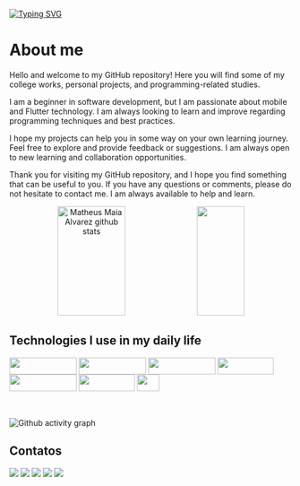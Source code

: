 [![Typing SVG](https://readme-typing-svg.herokuapp.com/?color=fff&size=35&center=true&vCenter=true&width=1000&lines=Hello,+My+name+is+Ernesto+Moraes;I+am+23+yers+old;I+am+from+Beberibe/Ceará;I+am+an+undergraduate+student+in+computer+science;Welcome!+:%29)](https://git.io/typing-svg)

# About me
Hello and welcome to my GitHub repository! Here you will find some of my college works, personal projects, and programming-related studies.

I am a beginner in software development, but I am passionate about mobile and Flutter technology. I am always looking to learn and improve regarding programming techniques and best practices.

I hope my projects can help you in some way on your own learning journey. Feel free to explore and provide feedback or suggestions. I am always open to new learning and collaboration opportunities.

Thank you for visiting my GitHub repository, and I hope you find something that can be useful to you. If you have any questions or comments, please do not hesitate to contact me. I am always available to help and learn.

<div align="center">  
  <img width="49%" height="195px" src="https://github-readme-stats.vercel.app/api?username=ErnestoMoraes&show_icons=true&count_private=true&hide_border=true&title_color=00bfbf&icon_color=00bfbf&text_color=c9d1d9&bg_color=0d1117" alt="Matheus Maia Alvarez github stats" /> 
  <img width="41%" height="195px" src="https://github-readme-stats.vercel.app/api/top-langs/?username=ErnestoMoraes&layout=compact&hide_border=true&title_color=00bfbf&text_color=00bfbf&bg_color=0d1117" />
</div>

## Technologies I use in my daily life

<div style="display: inline_block">
  <img align="center"  height="30" width="120" src="https://img.shields.io/badge/JavaScript-F7DF1E?style=for-the-badge&logo=javascript&logoColor=black">
  <img align="center"  height="30" width="120" src="https://img.shields.io/badge/TypeScript-007ACC?style=for-the-badge&logo=typescript&logoColor=white">
  <img align="center"  height="30" width="120" src="https://img.shields.io/badge/React-20232A?style=for-the-badge&logo=react&logoColor=61DAFB">
  <img align="center"  height="30" width="100" src="https://img.shields.io/badge/Dart-0175C2?style=for-the-badge&logo=dart&logoColor=white">
  <img align="center"  height="30" width="120" src="https://img.shields.io/badge/Flutter-02569B?style=for-the-badge&logo=flutter&logoColor=white">
  <img align="center"  height="30" width="100" src="https://img.shields.io/badge/GIT-E44C30?style=for-the-badge&logo=git&logoColor=white">
  <img align="center"  height="30" width="40" src="https://cdn.jsdelivr.net/gh/devicons/devicon/icons/docker/docker-original.svg">  
</div><br><br>

![Github activity graph](https://github-readme-activity-graph.cyclic.app/graph?username=ErnestoMoraes&theme=gotham)

## Contatos

<div>
  <a href="https://instagram.com/ernestomoraes_" target="_blank"><img src="https://img.shields.io/badge/-Instagram-%23E4405F?style=for-the-badge&logo=instagram&logoColor=white" target="_blank"></a>
  <a href = "mailto:joseernestosantosmoraes@gmail.com"><img src="https://img.shields.io/badge/Gmail-D14836?style=for-the-badge&logo=gmail&logoColor=white" target="_blank"></a>
  <a href="https://www.linkedin.com/in/ernestomoraesbcc" target="_blank"><img src="https://img.shields.io/badge/-LinkedIn-%230077B5?style=for-the-badge&logo=linkedin&logoColor=white" target="_blank"></a> 
    <a href="https://telegram.me/ernesto_moraes" target="_blank"><img src="https://img.shields.io/badge/Telegram-2CA5E0?style=for-the-badge&logo=telegram&logoColor=white" target="_blank"></a> 
    <a href="https://web.whatsapp.com/send?phone=5585997457110" target="_blank"><img src="https://img.shields.io/badge/WhatsApp-25D366?style=for-the-badge&logo=whatsapp&logoColor=white" target="_blank"></a> 
</div>

<!---
Desenvolvedor com alguns anos de experiência no fornecimento de soluções de tecnologia. <br>
Proativo e com atitude, atento aos detalhes e a qualidade. <br>
Sempre buscando aprimorar os processos de desenvolvimento e comunicação. <br>
Durante minha trajetória profissional já atuei em alguns projetos, dentre eles, um focado no desenvolvimento mobile em Flutter. <br>

![Snake animation](https://github.com/ErnestoMoraes/ErnestoMoraes/blob/output/github-contribution-grid-snake.svg)

<div>
  <img height="180em" src="https://github.com/ErnestoMoraes/ErnestoMoraes/blob/main/.github/assets/octocat.png"/>
</div>

ErnestoMoraes/ErnestoMoraes is a ✨ special ✨ repository because its `README.md` (this file) appears on your GitHub profile.
You can click the Preview link to take a look at your changes.
--->
